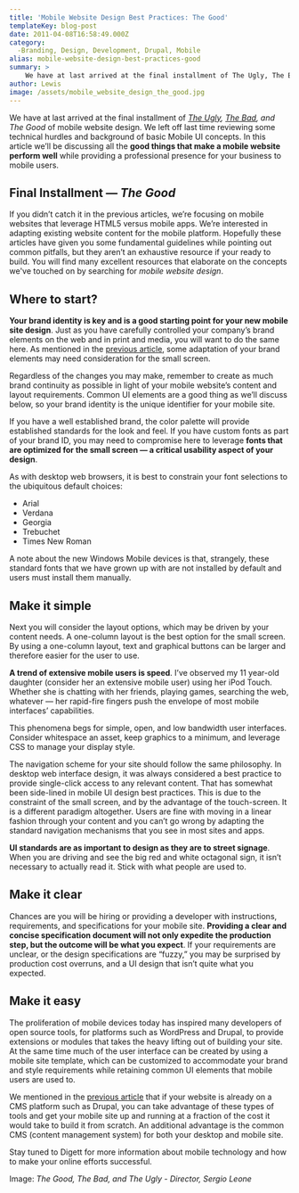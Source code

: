 ```yaml
---
title: 'Mobile Website Design Best Practices: The Good'
templateKey: blog-post
date: 2011-04-08T16:58:49.000Z
category: 
  -Branding, Design, Development, Drupal, Mobile
alias: mobile-website-design-best-practices-good
summary: > 
  	We have at last arrived at the final installment of The Ugly, The Bad, and The Good of mobile website design. We left off last time reviewing some technical hurdles and background of basic Mobile UI concepts. In this article we’ll be discussing all the good things that make a mobile website perform well while providing a professional presence for your business to mobile users.
author: Lewis
image: /assets/mobile_website_design_the_good.jpg
---
```


We have at last arrived at the final installment of _[The Ugly](http://www.google.com/url?q=http%3A%2F%2Fwww.digett.com%2Fblog%2F03%2F18%2F2011%2Fmobile-website-design-best-practices-ugly-bad-and-good&sa=D&sntz=1&usg=AFQjCNGPLgJ0y_NtAB10ryIX6xryzzR2Yw), [The Bad](http://www.google.com/url?q=http%3A%2F%2Fwww.digett.com%2Fblog%2F03%2F25%2F2011%2Fmobile-website-design-best-practices-bad&sa=D&sntz=1&usg=AFQjCNE0juAfv1lsz9II-2MGVFY7J_pgTQ), and The Good_ of mobile website design. We left off last time reviewing some technical hurdles and background of basic Mobile UI concepts. In this article we’ll be discussing all the **good things that make a mobile website perform well** while providing a professional presence for your business to mobile users.

Final Installment — _The Good_
------------------------------

If you didn’t catch it in the previous articles, we’re focusing on mobile websites that leverage HTML5 versus mobile apps. We’re interested in adapting existing website content for the mobile platform. Hopefully these articles have given you some fundamental guidelines while pointing out common pitfalls, but they aren’t an exhaustive resource if your ready to build. You will find many excellent resources that elaborate on the concepts we've touched on by searching for _mobile website design_.

Where to start?
---------------

**Your brand identity is key and is a good starting point for your new mobile site design**. Just as you have carefully controlled your company’s brand elements on the web and in print and media, you will want to do the same here. As mentioned in the [previous article](http://www.google.com/url?q=http%3A%2F%2Fwww.digett.com%2Fblog%2F03%2F18%2F2011%2Fmobile-website-design-best-practices-ugly-bad-and-good&sa=D&sntz=1&usg=AFQjCNGPLgJ0y_NtAB10ryIX6xryzzR2Yw), some adaptation of your brand elements may need consideration for the small screen.

Regardless of the changes you may make, remember to create as much brand continuity as possible in light of your mobile website’s content and layout requirements. Common UI elements are a good thing as we’ll discuss below, so your brand identity is the unique identifier for your mobile site.

If you have a well established brand, the color palette will provide established standards for the look and feel. If you have custom fonts as part of your brand ID, you may need to compromise here to leverage **fonts that are optimized for the small screen — a critical usability aspect of your design**.

As with desktop web browsers, it is best to constrain your font selections to the ubiquitous default choices:

*   Arial
*   Verdana
*   Georgia
*   Trebuchet
*   Times New Roman

A note about the new Windows Mobile devices is that, strangely, these standard fonts that we have grown up with are not installed by default and users must install them manually.

Make it simple
--------------

Next you will consider the layout options, which may be driven by your content needs. A one-column layout is the best option for the small screen. By using a one-column layout, text and graphical buttons can be larger and therefore easier for the user to use.

**A trend of extensive mobile users is speed**. I’ve observed my 11 year-old daughter (consider her an extensive mobile user) using her iPod Touch. Whether she is chatting with her friends, playing games, searching the web, whatever — her rapid-fire fingers push the envelope of most mobile interfaces’ capabilities.

This phenomena begs for simple, open, and low bandwidth user interfaces. Consider whitespace an asset, keep graphics to a minimum, and leverage CSS to manage your display style.

The navigation scheme for your site should follow the same philosophy. In desktop web interface design, it was always considered a best practice to provide single-click access to any relevant content. That has somewhat been side-lined in mobile UI design best practices. This is due to the constraint of the small screen, and by the advantage of the touch-screen. It is a different paradigm altogether. Users are fine with moving in a linear fashion through your content and you can’t go wrong by adapting the standard navigation mechanisms that you see in most sites and apps.

**UI standards are as important to design as they are to street signage**. When you are driving and see the big red and white octagonal sign, it isn’t necessary to actually read it. Stick with what people are used to.

Make it clear
-------------

Chances are you will be hiring or providing a developer with instructions, requirements, and specifications for your mobile site. **Providing a clear and concise specification document will not only expedite the production step, but the outcome will be what you expect**. If your requirements are unclear, or the design specifications are “fuzzy,” you may be surprised by production cost overruns, and a UI design that isn’t quite what you expected.

Make it easy
------------

The proliferation of mobile devices today has inspired many developers of open source tools, for platforms such as WordPress and Drupal, to provide extensions or modules that takes the heavy lifting out of building your site. At the same time much of the user interface can be created by using a mobile site template, which can be customized to accommodate your brand and style requirements while retaining common UI elements that mobile users are used to.

We mentioned in the [previous article](http://www.google.com/url?q=http%3A%2F%2Fwww.digett.com%2Fblog%2F03%2F18%2F2011%2Fmobile-website-design-best-practices-ugly-bad-and-good&sa=D&sntz=1&usg=AFQjCNGPLgJ0y_NtAB10ryIX6xryzzR2Yw) that if your website is already on a CMS platform such as Drupal, you can take advantage of these types of tools and get your mobile site up and running at a fraction of the cost it would take to build it from scratch. An additional advantage is the common CMS (content management system) for both your desktop and mobile site.

Stay tuned to Digett for more information about mobile technology and how to make your online efforts successful.

Image: _The Good, The Bad, and The Ugly - Director, Sergio Leone_